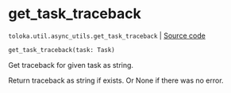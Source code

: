 # get_task_traceback
`toloka.util.async_utils.get_task_traceback` | [Source code](https://github.com/Toloka/toloka-kit/blob/v1.2.2/src/util/async_utils.py#L179)

```python
get_task_traceback(task: Task)
```

Get traceback for given task as string.


Return traceback as string if exists. Or None if there was no error.

